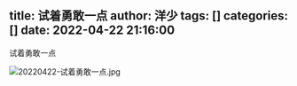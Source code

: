 title: 试着勇敢一点
author: 洋少
tags: []
categories: []
date: 2022-04-22 21:16:00
---
试着勇敢一点
<!-- more -->
![20220422-试着勇敢一点.jpg](http://124.220.167.166:8081/i/2022/04/22/6262aa9dc8647.jpg)